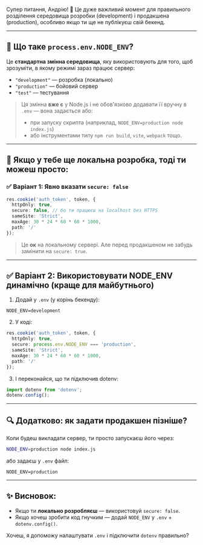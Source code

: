 Супер питання, Андрію! 👏 Це дуже важливий момент для правильного розділення середовища розробки (development) і продакшена (production), особливо якщо ти ще не публікуєш свій бекенд.

---

## 🔹 Що таке `process.env.NODE_ENV`?

Це **стандартна змінна середовища**, яку використовують для того, щоб зрозуміти, в якому режимі зараз працює сервер:
- `"development"` — розробка (локально)
- `"production"` — бойовий сервер
- `"test"` — тестування

> Ця змінна **вже є** у Node.js і не обов'язково додавати її вручну в `.env` — вона задається або:
> - при запуску скрипта (наприклад, `NODE_ENV=production node index.js`)
> - або інструментами типу `npm run build`, `vite`, `webpack` тощо.

---

## 🔧 Якщо у тебе ще **локальна розробка**, тоді ти можеш просто:

### ✅ Варіант 1: Явно вказати `secure: false`
```ts
res.cookie('auth_token', token, {
  httpOnly: true,
  secure: false, // бо ти працюєш на localhost без HTTPS
  sameSite: 'Strict',
  maxAge: 30 * 24 * 60 * 60 * 1000,
  path: '/'
});
```

> Це **ок** на локальному сервері. Але перед продакшеном не забудь замінити на `secure: true`.

---

## ✅ Варіант 2: Використовувати NODE_ENV динамічно (краще для майбутнього)

1. Додай у `.env` (у корінь бекенду):
```
NODE_ENV=development
```

2. У коді:
```ts
res.cookie('auth_token', token, {
  httpOnly: true,
  secure: process.env.NODE_ENV === 'production',
  sameSite: 'Strict',
  maxAge: 30 * 24 * 60 * 60 * 1000,
  path: '/'
});
```

3. І переконайся, що ти підключив dotenv:
```ts
import dotenv from 'dotenv';
dotenv.config();
```

---

## 🔍 Додатково: як задати продакшен пізніше?

Коли будеш викладати сервер, ти просто запускаєш його через:
```bash
NODE_ENV=production node index.js
```
або задаєш у `.env` файл:
```
NODE_ENV=production
```

---

## ✨ Висновок:
- Якщо ти **локально розробляєш** — використовуй `secure: false`.
- Якщо хочеш зробити код гнучким — додай `NODE_ENV` у `.env` + `dotenv.config()`.

Хочеш, я допоможу налаштувати `.env` і підключити `dotenv` правильно?